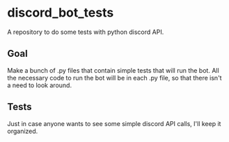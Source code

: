 # discord_bot_tests

A repository to do some tests with python discord API.

## Goal
Make a bunch of .py files that contain simple tests that will run the bot.
All the necessary code to run the bot will be in each .py file, so that there isn't a need to look around.

## Tests
Just in case anyone wants to see some simple discord API calls, I'll keep it organized.
